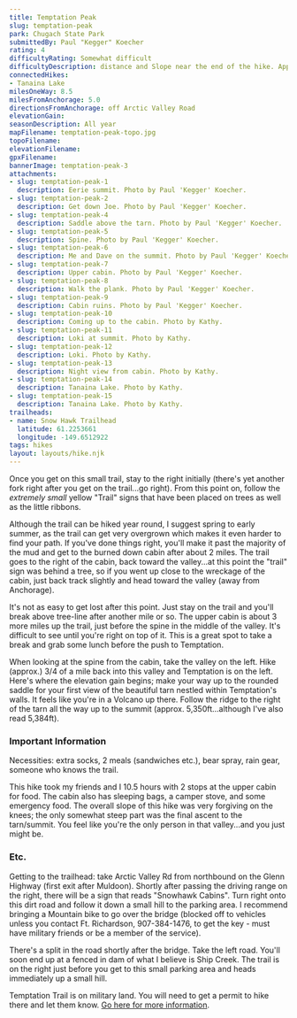 ```yaml
---
title: Temptation Peak
slug: temptation-peak
park: Chugach State Park
submittedBy: Paul "Kegger" Koecher
rating: 4
difficultyRating: Somewhat difficult
difficultyDescription: distance and Slope near the end of the hike. Approximately 5,000ft Elevation Gain. I highly suggest going with someone who's at least previously been to the Snowhawk Cabins as it is very easy to get l
connectedHikes:
- Tanaina Lake
milesOneWay: 8.5
milesFromAnchorage: 5.0
directionsFromAnchorage: off Arctic Valley Road
elevationGain: 
seasonDescription: All year
mapFilename: temptation-peak-topo.jpg
topoFilename: 
elevationFilename: 
gpxFilename: 
bannerImage: temptation-peak-3
attachments:
- slug: temptation-peak-1
  description: Eerie summit. Photo by Paul 'Kegger' Koecher.
- slug: temptation-peak-2
  description: Get down Joe. Photo by Paul 'Kegger' Koecher.
- slug: temptation-peak-4
  description: Saddle above the tarn. Photo by Paul 'Kegger' Koecher.
- slug: temptation-peak-5
  description: Spine. Photo by Paul 'Kegger' Koecher.
- slug: temptation-peak-6
  description: Me and Dave on the summit. Photo by Paul 'Kegger' Koecher.
- slug: temptation-peak-7
  description: Upper cabin. Photo by Paul 'Kegger' Koecher.
- slug: temptation-peak-8
  description: Walk the plank. Photo by Paul 'Kegger' Koecher.
- slug: temptation-peak-9
  description: Cabin ruins. Photo by Paul 'Kegger' Koecher.
- slug: temptation-peak-10
  description: Coming up to the cabin. Photo by Kathy.
- slug: temptation-peak-11
  description: Loki at summit. Photo by Kathy.
- slug: temptation-peak-12
  description: Loki. Photo by Kathy.
- slug: temptation-peak-13
  description: Night view from cabin. Photo by Kathy.
- slug: temptation-peak-14
  description: Tanaina Lake. Photo by Kathy.
- slug: temptation-peak-15
  description: Tanaina Lake. Photo by Kathy.
trailheads:
- name: Snow Hawk Trailhead
  latitude: 61.2253661
  longitude: -149.6512922
tags: hikes
layout: layouts/hike.njk
---
```

Once you get on this small trail, stay to the right initially (there's yet another fork right after you get on the trail...go right). From this point on, follow the *extremely small* yellow "Trail" signs that have been placed on trees as well as the little ribbons.

Although the trail can be hiked year round, I suggest spring to early summer, as the trail can get very overgrown which makes it even harder to find your path. If you've done things right, you'll make it past the majority of the mud and get to the burned down cabin after about 2 miles. The trail goes to the right of the cabin, back toward the valley...at this point the "trail" sign was behind a tree, so if you went up close to the wreckage of the cabin, just back track slightly and head toward the valley (away from Anchorage).

It's not as easy to get lost after this point. Just stay on the trail and you'll break above tree-line after another mile or so. The upper cabin is about 3 more miles up the trail, just before the spine in the middle of the valley. It's difficult to see until you're right on top of it. This is a great spot to take a break and grab some lunch before the push to Temptation.

When looking at the spine from the cabin, take the valley on the left. Hike (approx.) 3/4 of a mile back into this valley and Temptation is on the left. Here's where the elevation gain begins; make your way up to the rounded saddle for your first view of the beautiful tarn nestled within Temptation's walls. It feels like you're in a Volcano up there. Follow the ridge to the right of the tarn all the way up to the summit (approx. 5,350ft...although I've also read 5,384ft).

### Important Information

Necessities: extra socks, 2 meals (sandwiches etc.), bear spray, rain gear, someone who knows the trail.

This hike took my friends and I 10.5 hours with 2 stops at the upper cabin for food. The cabin also has sleeping bags, a camper stove, and some emergency food. The overall slope of this hike was very forgiving on the knees; the only somewhat steep part was the final ascent to the tarn/summit. You feel like you're the only person in that valley...and you just might be.

### Etc.

Getting to the trailhead: take Arctic Valley Rd from northbound on the Glenn Highway (first exit after Muldoon). Shortly after passing the driving range on the right, there will be a sign that reads "Snowhawk Cabins". Turn right onto this dirt road and follow it down a small hill to the parking area. I recommend bringing a Mountain bike to go over the bridge (blocked off to vehicles unless you contact Ft. Richardson, 907-384-1476, to get the key - must have military friends or be a member of the service).

There's a split in the road shortly after the bridge. Take the left road. You'll soon end up at a fenced in dam of what I believe is Ship Creek. The trail is on the right just before you get to this small parking area and heads immediately up a small hill.

Temptation Trail is on military land. You will need to get a permit to hike there and let them know. [Go here for more information](http://alaskahikesearch.com/education/#military-land).